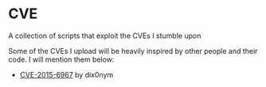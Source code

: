 # CVE
A collection of scripts that exploit the CVEs I stumble upon

Some of the CVEs I upload will be heavily inspired by other people and their code. I will mention them below:
- [CVE-2015-6967](https://github.com/dix0nym/CVE-2015-6967) by dix0nym

